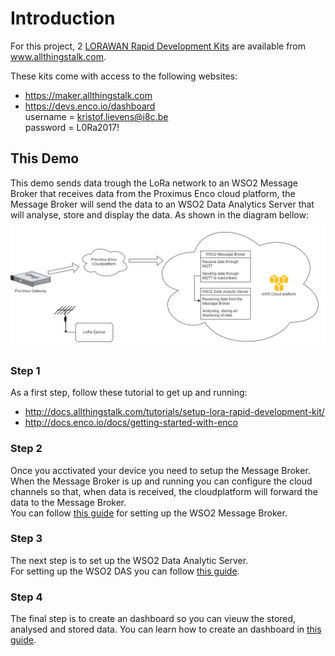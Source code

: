 # Introduction

For this project, 2 [LORAWAN Rapid Development Kits](http://www.allthingstalk.com/lorawan-rapid-development-kit) are available from www.allthingstalk.com.  

These kits come with access to the following websites:  

* https://maker.allthingstalk.com  
* https://devs.enco.io/dashboard  
username = kristof.lievens@i8c.be  
password = L0Ra2017!  

## This Demo

This demo sends data trough the LoRa network to an WSO2 Message Broker that receives data from the Proximus Enco cloud platform, the Message Broker will send the data to an WSO2 Data Analytics Server that will analyse, store and display the data. As shown in the diagram bellow:   
![Demo scheme](Doc/img/StageDiagramProximusEngels.jpg)  

### Step 1  

As a first step, follow these tutorial to get up and running:

* http://docs.allthingstalk.com/tutorials/setup-lora-rapid-development-kit/  
* http://docs.enco.io/docs/getting-started-with-enco

### Step 2

Once you acctivated your device you need to setup the Message Broker. When the Message Broker is up and running you can configure the cloud channels so that, when data is received, the cloudplatform will forward the data to the Message Broker.  
You can follow [this guide](Doc/Wso2MB.md) for setting up the WSO2 Message Broker.

### Step 3  

The next step is to set up the WSO2 Data Analytic Server.  
For setting up the WSO2 DAS you can follow [this guide](Doc/Wso2DAS.md).  

### Step 4

The final step is to create an dashboard so you can vieuw the stored, analysed and stored data. You can learn how to create an dashboard in [this guide](Doc/loldoesnotexistyet.md).